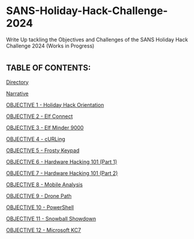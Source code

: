 # SANS-Holiday-Hack-Challenge-2024
Write Up tackling the Objectives and Challenges of the SANS Holiday Hack Challenge 2024 (Works in Progress)


#  

## TABLE OF CONTENTS: ##

[Directory]()

[Narrative]()

[OBJECTIVE 1 - Holiday Hack Orientation](OBJECTIVE%2001%20-%20Holiday%20Hack%20orientation.md)

[OBJECTIVE 2 - Elf Connect](OBJECTIVE%2002%20-%20Elf%20Connect.md)

[OBJECTIVE 3 - Elf Minder 9000](OBJECTIVE%2003%20-%20Elf%20Minder%209000.md)

[OBJECTIVE 4 - cURLing](OBJECTIVE%2004-%20cURLing.md)

[OBJECTIVE 5 - Frosty Keypad](OBJECTIVE%2005%20-%20Frosty%20Keypad.md)

[OBJECTIVE 6 - Hardware Hacking 101 (Part 1)](OBJECTIVE%2006%20-%20Hardware%20Hacking%20101%20(Part%201).md)

[OBJECTIVE 7 - Hardware Hacking 101 (Part 2)](OBJECTIVE%2007%20-%20Hardware%20Hacking%20101%20(Part%202).md)

[OBJECTIVE 8 - Mobile Analysis](OBJECTIVE%2008%20-%20Mobile%20Analysis.md)

[OBJECTIVE 9 - Drone Path](OBJECTIVE%2009%20-%20Drone%20Path.md)

[OBJECTIVE 10 - PowerShell](OBJECTIVE%2010%20-%20PowerShell.md)

[OBJECTIVE 11 - Snowball Showdown](OBJECTIVE%2011%20-%20Snowball%20Showdown.md)

[OBJECTIVE 12 - Microsoft KC7](OBJECTIVE%2012%20-%20Microsoft%20KC7.md)

